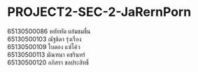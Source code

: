 # PROJECT2-SEC-2-JaRernPorn

65130500086 หทัยทัต แย้มชมชื่น <br>
65130500103 ณัฐธิดา รุ่งเรือง <br>
65130500109 ใบตอง แซ่โค้ว <br>
65130500113 มัณฑนา คชรินทร์ <br>
65130500120 อภิสรา ชลประสิทธิ์
